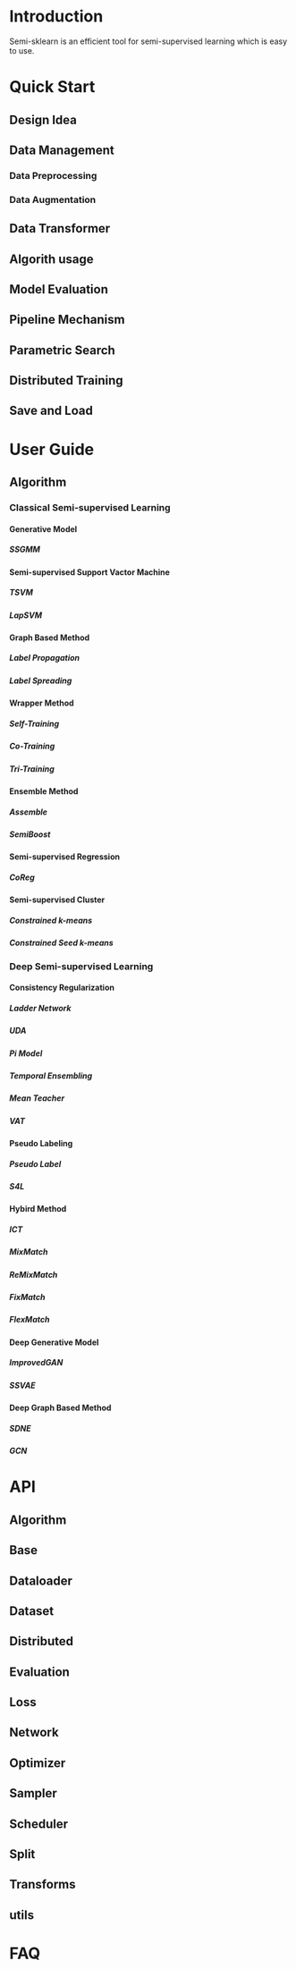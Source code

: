 #
#  Introduction
Semi-sklearn is an efficient tool for semi-supervised learning which is easy to use.

# Quick Start
## Design Idea
## Data Management
### Data Preprocessing
### Data Augmentation
## Data Transformer
## Algorith usage
## Model Evaluation
## Pipeline Mechanism
## Parametric Search
## Distributed Training
## Save and Load

# User Guide
## Algorithm
### Classical Semi-supervised Learning
#### Generative Model
##### SSGMM
#### Semi-supervised Support Vactor Machine
##### TSVM
##### LapSVM
#### Graph Based Method 
##### Label Propagation
##### Label Spreading
#### Wrapper Method
##### Self-Training
##### Co-Training
##### Tri-Training
#### Ensemble Method
##### Assemble
##### SemiBoost
#### Semi-supervised Regression
##### CoReg
#### Semi-supervised Cluster
##### Constrained k-means
##### Constrained Seed k-means
### Deep Semi-supervised Learning
#### Consistency Regularization
##### Ladder Network
##### UDA
##### Pi Model
##### Temporal Ensembling
##### Mean Teacher
##### VAT
#### Pseudo Labeling
##### Pseudo Label
##### S4L
#### Hybird Method
##### ICT
##### MixMatch
##### ReMixMatch
##### FixMatch
##### FlexMatch
#### Deep Generative Model
##### ImprovedGAN
##### SSVAE
#### Deep Graph Based Method
##### SDNE
##### GCN

# API
## Algorithm
## Base
## Dataloader
## Dataset
## Distributed
## Evaluation
## Loss
## Network
## Optimizer
## Sampler
## Scheduler
## Split
## Transforms
## utils

# FAQ